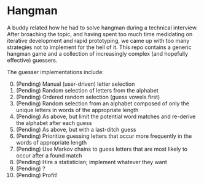 # Hangman

A buddy related how he had to solve hangman during a technical interview. After broaching the topic, and having spent too much time medidating on iterative development and rapid prototyping, we came up with too many strategies not to implement for the hell of it. This repo contains a generic hangman game and a collection of increasingly complex (and hopefully effective) guessers.

The guesser implementations include: 

0. (Pending) Manual (user-driven) letter selection
1. (Pending) Random selection of letters from the alphabet
2. (Pending) Ordered random selection (guess vowels first)
3. (Pending) Random selection from an alphabet composed of only the unique letters in words of the appropriate length
4. (Pending) As above, but limit the potential word matches and re-derive the alphabet after each guess
5. (Pending) As above, but with a last-ditch guess
6. (Pending) Prioritize guessing letters that occur more frequently in the words of appropriate length
7. (Pending) Use Markov chains to guess letters that are most likely to occur after a found match
8. (Pending) Hire a statistician; implement whatever they want
9. (Pending) ?
10. (Pending) Profit!
